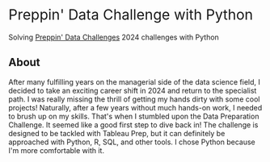 <h1 style="font-weight:normal">
  Preppin' Data Challenge with Python
</h1>

Solving [Preppin' Data Challenges](https://preppindata.blogspot.com/) 2024 challenges with Python

## About 

After many fulfilling years on the managerial side of the data science field, I decided to 
take an exciting career shift in 2024 and return to the specialist path. I was really missing 
the thrill of getting my hands dirty with some cool projects! Naturally, after a few years 
without much hands-on work, I needed to brush up on my skills. That's when I stumbled upon 
the Data Preparation Challenge. It seemed like a good first step to dive back in! The challenge
is designed to be tackled with Tableau Prep, but it can definitely be approached with Python, R,
SQL, and other tools. I chose Python because I'm more comfortable with it.



